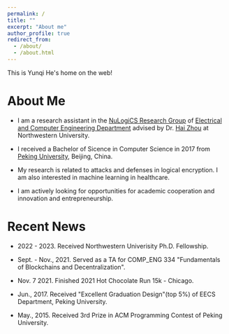 ```yaml
---
permalink: /
title: ""
excerpt: "About me"
author_profile: true
redirect_from: 
  - /about/
  - /about.html
---
```


This is Yunqi He's home on the web!

About Me
======

- I am a research assistant in the [NuLogiCS Research Group](http://users.eecs.northwestern.edu/~haizhou/nulogics.html) of [Electrical and Computer Engineering Department](https://www.mccormick.northwestern.edu/electrical-computer/) advised by Dr. [Hai Zhou](http://users.eecs.northwestern.edu/~haizhou/) at Northwestern University.


- I received a Bachelor of Sicence in Computer Science in 2017 from [Peking University](https://english.pku.edu.cn/), Beijing, China.


- My research is related to attacks and defenses in logical encryption. I am also interested in machine learning in healthcare.


- I am actively looking for opportunities for academic cooperation and innovation and entrepreneurship.

Recent News
======
- 2022 - 2023. Received Northwestern Univerisity Ph.D. Fellowship.


- Sept. - Nov., 2021. Served as a TA for COMP_ENG 334 "Fundamentals of Blockchains and Decentralization".


- Nov. 7 2021. Finished 2021 Hot Chocolate Run 15k - Chicago.


- Jun., 2017. Received "Excellent Graduation Design"(top 5%) of EECS Department, Peking University.


- May., 2015. Received 3rd Prize in ACM Programming Contest of Peking University.


